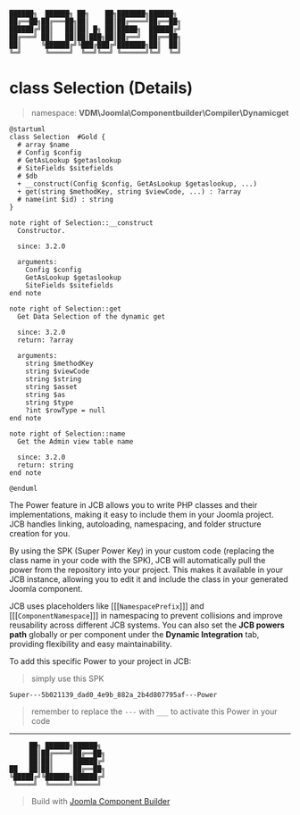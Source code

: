 ```
██████╗  ██████╗ ██╗    ██╗███████╗██████╗
██╔══██╗██╔═══██╗██║    ██║██╔════╝██╔══██╗
██████╔╝██║   ██║██║ █╗ ██║█████╗  ██████╔╝
██╔═══╝ ██║   ██║██║███╗██║██╔══╝  ██╔══██╗
██║     ╚██████╔╝╚███╔███╔╝███████╗██║  ██║
╚═╝      ╚═════╝  ╚══╝╚══╝ ╚══════╝╚═╝  ╚═╝
```
# class Selection (Details)
> namespace: **VDM\Joomla\Componentbuilder\Compiler\Dynamicget**

```uml
@startuml
class Selection  #Gold {
  # array $name
  # Config $config
  # GetAsLookup $getaslookup
  # SiteFields $sitefields
  # $db
  + __construct(Config $config, GetAsLookup $getaslookup, ...)
  + get(string $methodKey, string $viewCode, ...) : ?array
  # name(int $id) : string
}

note right of Selection::__construct
  Constructor.

  since: 3.2.0
  
  arguments:
    Config $config
    GetAsLookup $getaslookup
    SiteFields $sitefields
end note

note right of Selection::get
  Get Data Selection of the dynamic get

  since: 3.2.0
  return: ?array
  
  arguments:
    string $methodKey
    string $viewCode
    string $string
    string $asset
    string $as
    string $type
    ?int $rowType = null
end note

note right of Selection::name
  Get the Admin view table name

  since: 3.2.0
  return: string
end note
 
@enduml
```

The Power feature in JCB allows you to write PHP classes and their implementations, making it easy to include them in your Joomla project. JCB handles linking, autoloading, namespacing, and folder structure creation for you.

By using the SPK (Super Power Key) in your custom code (replacing the class name in your code with the SPK), JCB will automatically pull the power from the repository into your project. This makes it available in your JCB instance, allowing you to edit it and include the class in your generated Joomla component.

JCB uses placeholders like [[[`NamespacePrefix`]]] and [[[`ComponentNamespace`]]] in namespacing to prevent collisions and improve reusability across different JCB systems. You can also set the **JCB powers path** globally or per component under the **Dynamic Integration** tab, providing flexibility and easy maintainability.

To add this specific Power to your project in JCB:

> simply use this SPK
```
Super---5b021139_dad0_4e9b_882a_2b4d807795af---Power
```
> remember to replace the `---` with `___` to activate this Power in your code

---
```
     ██╗ ██████╗██████╗
     ██║██╔════╝██╔══██╗
     ██║██║     ██████╔╝
██   ██║██║     ██╔══██╗
╚█████╔╝╚██████╗██████╔╝
 ╚════╝  ╚═════╝╚═════╝
```
> Build with [Joomla Component Builder](https://git.vdm.dev/joomla/Component-Builder)

